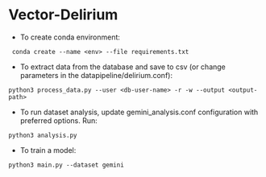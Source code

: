 # Vector-Delirium

- To create conda environment:

` conda create --name <env> --file requirements.txt`

- To extract data from the database and save to csv (or change parameters in the datapipeline/delirium.conf):

`python3 process_data.py --user <db-user-name> -r -w --output <output-path>`

- To run dataset analysis, update gemini_analysis.conf configuration with preferred options. Run:

`python3 analysis.py`

- To train a model:

`python3 main.py --dataset gemini`

